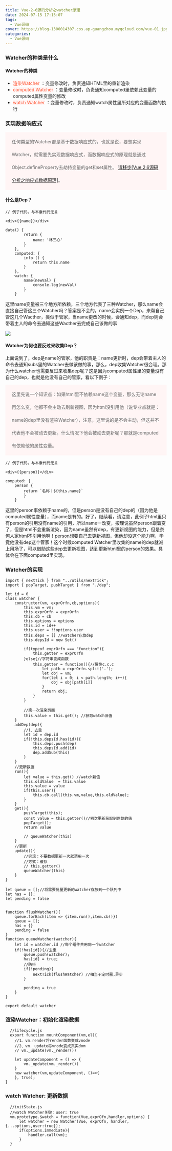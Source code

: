 ```yaml
---
title: Vue-2-6源码分析之watcher原理
date: 2024-07-15 17:15:07
tags:
  - Vue源码
cover: https://blog-1300014307.cos.ap-guangzhou.myqcloud.com/vue-01.jpg
categories:
  - Vue源码
---
```


### Watcher的种类是什么

#### Watcher的种类

<div>
  <ul>
    <li>
      <span style="background-color: #fff5f5;color: #ff502c;">渲染Watcher</span> ：变量修改时，负责通知HTML里的重新渲染
    </li>
    <li>
       <span style="background-color: #fff5f5;
        color: #ff502c;">computed Watcher</span> ：变量修改时，负责通知computed里依赖此变量的computed属性变量的修改
    </li>
     <li>
       <span style="background-color: #fff5f5;
        color: #ff502c;">watch Watcher</span> ：变量修改时，负责通知watch属性里所对应的变量函数的执行
    </li>
  </ul>
</div>


### 实现数据响应式

<div style="background-color: #fff5f5;color:#666;padding: 10px 20px; line-height: 40px">
任何类型的Watcher都是基于数据响应式的，也就是说，要想实现Watcher，就需要先实现数据响应式，而数据响应式的原理就是通过Object.defineProperty去劫持变量的get和set属性。
<a href="Vue.2.6源码分析之响应式数据原理">请移步[Vue.2.6源码分析之响应式数据原理]</a>。
</div>

#### 什么是Dep？
```
// 例子代码，与本章代码无关

<div>{{name}}</div>

data() {
        return {
            name: '林三心'
        }
    },
    computed: {
        info () {
            return this.name
        }
    },
    watch: {
        name(newVal) {
            console.log(newVal)
        }
    }

```
这里name变量被三个地方所依赖，三个地方代表了三种Watcher，那么name会直接自己管这三个Watcher吗？答案是不会的，name会实例一个Dep，来帮自己管这几个Wacther，类似于管家，当name更改的时候，会通知dep，而dep则会带着主人的命令去通知这些Wacther去完成自己该做的事

![](https://chlblog.oss-cn-guangzhou.aliyuncs.com/watcher1.png)

#### Watcher为何也要反过来收集Dep？

上面说到了，dep是name的管家，他的职责是：name更新时，dep会带着主人的命令去通知subs里的Watcher去做该做的事，那么，dep收集Watcher很合理。那为什么watcher也需要反过来收集dep呢？这是因为computed属性里的变量没有自己的dep，也就是他没有自己的管家，看以下例子：

<div style="background-color: #fff5f5;color:#666;padding: 10px 20px; line-height: 40px">
这里先说一个知识点：如果html里不依赖name这个变量，那么无论name再怎么变，他都不会主动去刷新视图，因为html没引用他（说专业点就是：name的dep里没有渲染Watcher），注意，这里说的是不会主动，但这并不代表他不会被动去更新。什么情况下他会被动去更新呢？那就是computed有依赖他的属性变量。
</div>


```
// 例子代码，与本章代码无关

<div>{{person}}</div>

computed: {
    person {
        return `名称：${this.name}`
        }
    }

```
这里的person事依赖于name的，但是person是没有自己的dep的（因为他是computed属性变量），而name是有的。好了，继续看，请注意，此例子html里只有person的引用没有name的引用，所以name一改变，按理说虽然person跟着变了，但是html不会重新渲染，因为name虽然有dep，有更新视图的能力，但是奈何人家html不引用他啊！person想要自己去更新视图，但他却没这个能力啊，毕竟他没有dep这个管家！这个时候computed Watcher里收集的name的dep就派上用场了，可以借助这些dep去更新视图，达到更新html里的person的效果。具体会在下面computed里实现。


### Watcher的实现

```
import { nextTick } from "../utils/nextTick";
import { popTarget, pushTarget } from "./dep";

let id = 0
class watcher {
    constructor(vm, exprOrfn,cb,options){
        this.vm = vm;
        this.exprOrfn = exprOrfn
        this.cb = cb
        this.options = options
        this.id = id++
        this.user = !!options.user
        this.deps = [] //watcher存放dep
        this.depsId = new Set()

        if(typeof exprOrfn === "function"){
            this.getter = exprOrfn
        }else{//字符串变成函数
            this.getter = function(){//属性c.c.c
                let path = exprOrfn.split('.');
                let obj = vm;
                for(let i = 0; i < path.length; i++){
                    obj = obj[path[i]]
                }
                return obj;
            }
        }
        
        //第一次渲染页面
        this.value = this.get(); //获取watch旧值
    }
    addDep(dep){
        //1、去重
        let id = dep.id
        if(!this.depsId.has(id)){
            this.deps.push(dep)
            this.depsId.add(id)
            dep.addSub(this)
        }
    }
    //更新数据
    run(){
        let value = this.get() //watch新值
        this.oldValue  = this.value
        this.value = value
        if(this.user){
            this.cb.call(this.vm,value,this.oldValue);
        }
    }
    get(){
        pushTarget(this);
        const value = this.getter()//初次更新获取到原始的值
        popTarget();
        return value

        // queueWatcher(this)
    }
    //更新
    update(){
        //实现：不要数据更新一次就调用一次
        //方式：缓存
        // this.getter()
        queueWatcher(this)
    }
}

let queue = [];//将需要批量更新的watcher存放到一个队列中
let has = {};
let pending = false


function flushWatcher(){
    queue.forEach(item => {item.run(),item.cb()})
    queue = [];
    has = {}
    pending = false
}
function queueWatcher(watcher){
    let id = watcher.id //每个组件共用同一个watcher
    if(!has[id]){//去重
        queue.push(watcher);
        has[id] = true;
        //防抖
        if(!pending){
            nextTick(flushWatcher) //相当于定时器,异步
        }
        
        pending = true
    }
}

export default watcher

```

### 渲染Watcher：初始化渲染数据
```
  //lifecycle.js
  export function mountComponent(vm,el){
    //1、vm.render将render函数变成vnode
    //2、vm._update将vnode变成真实dom
    // vm._update(vm._render())

    let updateComponent = () => {
        vm._update(vm._render())
    }
    new watcher(vm,updateComponent, ()=>{
    }, true);
}
```

### watch Watcher: 更新数据
```
  //initState.js
  //watch Watcher关键：user: true
  vm.prototype.$watch = function(Vue,exprOfn,handler,options) {
      let watcher = new Watcher(Vue, exprOfn, handler, {...options,user:true});
      if(options.immediate){
          handler.call(vm);
      }
  }
  ```